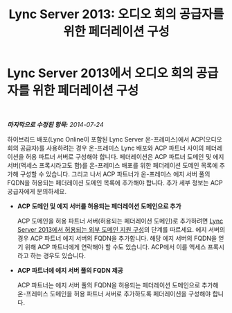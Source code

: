 ﻿---
title: 'Lync Server 2013: 오디오 회의 공급자를 위한 페더레이션 구성'
TOCTitle: 오디오 회의 공급자를 위한 페더레이션 구성
ms:assetid: 08dedcce-0d3f-45da-8282-cf2634a41665
ms:mtpsurl: https://technet.microsoft.com/ko-kr/library/Dn510996(v=OCS.15)
ms:contentKeyID: 59954254
ms.date: 08/10/2015
mtps_version: v=OCS.15
ms.translationtype: HT
---

# Lync Server 2013에서 오디오 회의 공급자를 위한 페더레이션 구성

 

_**마지막으로 수정된 항목:** 2014-07-24_

하이브리드 배포(Lync Online이 포함된 Lync Server 온-프레미스)에서 ACP(오디오 회의 공급자)를 사용하려는 경우 온-프레미스 Lync 배포와 ACP 파트너 사이의 페더레이션을 허용 파트너 서버로 구성해야 합니다. 페더레이션은 ACP 파트너 도메인 및 에지 서버(액세스 프록시라고도 함)를 온-프레미스 배포를 위한 페더레이션 도메인 목록에 추가해 구성할 수 있습니다. 그리고 나서 ACP 파트너가 온-프레미스 에지 서버 풀의 FQDN을 허용되는 페더레이션 도메인 목록에 추가해야 합니다. 추가 세부 정보는 ACP 공급자에게 문의하세요.

  - **ACP 도메인 및 에지 서버를 허용되는 페더레이션 도메인으로 추가**
    
    ACP 도메인을 허용 파트너 서버(허용되는 페더레이션 도메인)로 추가하려면 [Lync Server 2013에서 허용되는 외부 도메인 지원 구성](lync-server-2013-configure-support-for-allowed-external-domains.md)의 단계를 따르세요. 에지 서버의 경우 ACP 파트너 에지 서버의 FQDN을 추가합니다. 해당 에지 서버의 FQDN을 얻기 위해 ACP 파트너에게 연락해야 할 수도 있습니다. ACP에서 이를 액세스 프록시라고 하는 경우도 있습니다.

  - **ACP 파트너에 에지 서버 풀의 FQDN 제공**
    
    ACP 파트너는 에지 서버 풀의 FQDN을 허용되는 페더레이션 도메인으로 추가해 온-프레미스 도메인을 허용 파트너 서버로 추가하도록 페더레이션을 구성해야 합니다.

